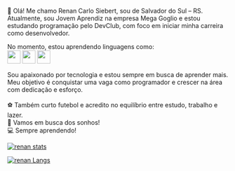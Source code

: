 👋 Olá! Me chamo Renan Carlo Siebert, sou de Salvador do Sul – RS. Atualmente, sou Jovem Aprendiz na empresa Mega Goglio e estou estudando programação pelo DevClub, com foco em iniciar minha carreira como desenvolvedor.

No momento, estou aprendendo linguagens como:
<br>
<img src="https://cdn.jsdelivr.net/gh/devicons/devicon/icons/html5/html5-original.svg" width="30"/> 
<img src="https://cdn.jsdelivr.net/gh/devicons/devicon/icons/css3/css3-original.svg" width="30"/> 
<img src="https://cdn.jsdelivr.net/gh/devicons/devicon/icons/javascript/javascript-original.svg" width="30"/> 

Sou apaixonado por tecnologia e estou sempre em busca de aprender mais. Meu objetivo é conquistar uma vaga como programador e crescer na área com dedicação e esforço.
<br>
<br>
⚽ Também curto futebol e acredito no equilíbrio entre estudo, trabalho e lazer.
<br>
🚀 Vamos em busca dos sonhos!
<br>
💻 Sempre aprendendo!

[![renan stats](https://github-readme-stats.vercel.app/api?username=renansiebert7)](https://github.com/anuraghazra/github-readme-stats)

[![renan Langs](https://github-readme-stats.vercel.app/api/top-langs/?username=renansiebert7)](https://github.com/anuraghazra/github-readme-stats)
